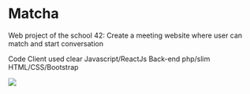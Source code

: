 # Matcha
Web project of the school 42: Create a meeting website where user can match and start conversation

Code
Client used clear Javascript/ReactJs
Back-end php/slim
HTML/CSS/Bootstrap

![](http://recordit.co/1NbMhKKVyI)
